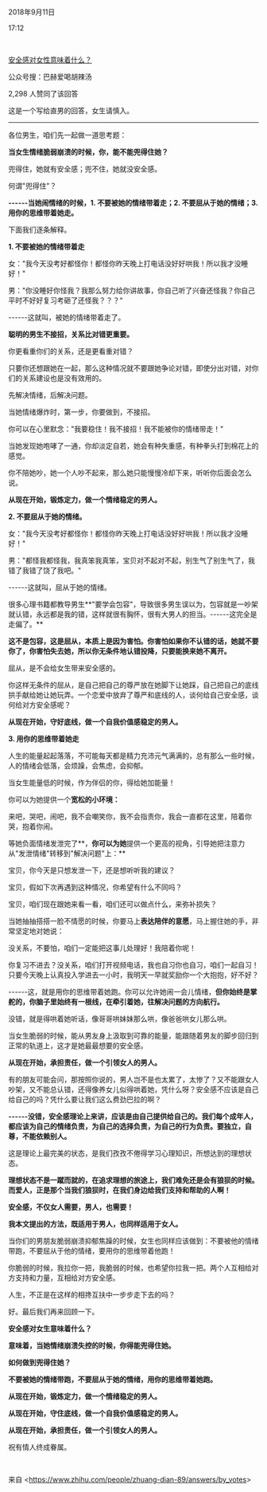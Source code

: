  

2018年9月11日

17:12

 

[安全感对女性意味着什么？](https://www.zhihu.com/question/23932312/answer/95516327)

公众号搜：巴赫爱喝胡辣汤

2,298 人赞同了该回答

这是一个写给直男的回答，女生请慎入。

------------------------------------------------------------------------------------------

各位男生，咱们先一起做一道思考题：

**当女生情绪脆弱崩溃的时候，你，能不能兜得住她？**

兜得住，她就有安全感；兜不住，她就没安全感。

何谓"兜得住"？

**------当她闹情绪的时候，1. 不要被她的情绪带着走；2. 不要屈从于她的情绪；3. 用你的思维带着她走。**

下面我们逐条解释。

**1. 不要被她的情绪带着走**

女："我今天没考好都怪你！都怪你昨天晚上打电话没好好哄我！所以我才没睡好！"

男："你没睡好你怪我？我那么努力给你讲故事，你自己听了兴奋还怪我？你自己平时不好好复习考砸了还怪我？？？"

------这就叫，被她的情绪带着走了。

**聪明的男生不接招，关系比对错更重要。**

你更看重你们的关系，还是更看重对错？

只要你还想跟她在一起，那么这种情况就不要跟她争论对错，即使分出对错，对你们的关系建设也是没有效用的。

先解决情绪，后解决问题。

当她情绪爆炸时，第一步，你要做到，不接招。

你可以在心里默念："我要稳住！我不接招！我不能被你的情绪带走！"

当她发现她咆哮了一通，你却淡定自若，她会有种失重感，有种拳头打到棉花上的感觉。

你不陪她吵，她一个人吵不起来，那么她只能慢慢冷却下来，听听你后面会怎么说。

**从现在开始，锻炼定力，做一个情绪稳定的男人。**

**2. 不要屈从于她的情绪。**

女："我今天没考好都怪你！都怪你昨天晚上打电话没好好哄我！所以我才没睡好！"

男："都怪我都怪我，我真笨我真笨，宝贝对不起对不起，别生气了别生气了，我错了我错了饶了我吧。"

------这就叫，屈从于她的情绪。

很多心理书籍都教导男生**"要学会包容"，导致很多男生误以为，包容就是一吵架就认错，永远都是我的错，这样就很有胸怀，很有大男人的担当。------这完全是走偏了。**

**这不是包容，这是屈从，本质上是因为害怕。你害怕如果你不认错的话，她就不要你了，你害怕失去她，所以你无条件地认错投降，只要能换来她不离开。**

屈从，是不会给女生带来安全感的。

你这样无条件的屈从，是自己把自己的尊严放在她脚下让她踩，自己把自己的底线拱手献给她让她玩弄。一个恋爱中放弃了尊严和底线的人，谈何给自己安全感，谈何给对方安全感呢？

**从现在开始，守好底线，做一个自我价值感稳定的男人。**

**3. 用你的思维带着她走**

人生的能量起起落落，不可能每天都是精力充沛元气满满的，总有那么一些时候，人的情绪会低落，会烦躁，会焦虑，会抑郁。

当女生能量低的时候，作为伴侣的你，得给她加能量！

你可以为她提供一个**宽松的小环境：**

来吧，哭吧，闹吧，我不会嘲笑你，我不会指责你，我会一直都在这里，陪着你哭，抱着你闹。

等她负面情绪发泄完了**，**你可以为她**提供一个更高的视角，引导她把注意力从"发泄情绪"转移到"解决问题"上：**

宝贝，你今天是只想发泄一下，还是想听听我的建议？

宝贝，假如下次再遇到这种情况，你希望有什么不同吗？

宝贝，咱们现在跟她来看一看，咱们还可以做点什么，来弥补损失？

当她抽抽搭搭一脸不情愿的时候，你要马上**表达陪伴的意愿**，马上握住她的手，非常坚定地对她说：

没关系，不要怕，咱们一定能把这事儿处理好！我陪着你呢！

你复习不进去？没关系，咱们打开视频电话，我也自习你也自习，咱们一起自习！只要今天晚上认真投入学进去一小时，我明天一早就奖励你一个大抱抱，好不好？

------这，就是用你的思维带着她跑。你可以允许她闹一会儿情绪，**但你始终是掌舵的，你脑子里始终有一根线，在牵引着她，往解决问题的方向航行。**

没错，就是得哄着她听话，像哥哥哄妹妹那么哄，像爸爸哄女儿那么哄。

当女生脆弱的时候，能从男友身上汲取到可靠的能量，能跟随着男友的脚步回归到正常的轨道上，这才是她最最想要的安全感。

**从现在开始，承担责任，做一个引领女人的男人。**

有的朋友可能会问，那按照你说的，男人岂不是也太累了，太惨了？又不能跟女人吵架，又不能总认错，还得像养女儿似得哄着她，凭什么呀？安全感不应该是自己给自己的吗？凭什么要让我们这么费劲巴拉的啊？

**------没错，安全感理论上来讲，应该是由自己提供给自己的。我们每个成年人，都应该为自己的情绪负责，为自己的选择负责，为自己的行为负责。要独立，自尊，不能依赖别人。**

这是理论上最完美的状态，是我们孜孜不倦得学习心理知识，所想达到的理想状态。

**理想状态不是一蹴而就的，在追求理想的旅途上，我们难免还是会有狼狈的时候。而爱人，正是那个当我们狼狈时，在我们身边给我们支持和帮助的人啊！**

**安全感，不仅女人需要，男人，也需要！**

**我本文提出的方法，既适用于男人，也同样适用于女人。**

当你们的男朋友脆弱崩溃抑郁焦躁的时候，女生也同样应该做到：不要被他的情绪带跑，不要屈从于他的情绪，要用你的思维带着他跑！

你脆弱的时候，我拉你一把，我脆弱的时候，也希望你拉我一把。两个人互相给对方支持和力量，互相给对方安全感。

人生，不正是在这样的相搀互扶中一步步走下去的吗？

好。最后我们再来回顾一下。

**安全感对女生意味着什么？**

**意味着，当她情绪崩溃失控的时候，你得能兜得住她。**

**如何做到兜得住她？**

**不要被她的情绪带跑，不要屈从于她的情绪，用你的思维带着她跑。**

**从现在开始，锻炼定力，做一个情绪稳定的男人。**

**从现在开始，守住底线，做一个自我价值感稳定的男人。**

**从现在开始，承担责任，做一个引领女人的男人。**

祝有情人终成眷属。

 

来自 \<<https://www.zhihu.com/people/zhuang-dian-89/answers/by_votes>\>
